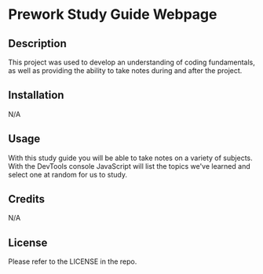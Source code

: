 # Prework Study Guide Webpage

## Description

This project was used to develop an understanding of coding fundamentals, as well as providing the ability to take notes during and after the project.

## Installation

N/A

## Usage

With this study guide you will be able to take notes on a variety of subjects. With the DevTools console JavaScript will list the topics we've learned and select one at random for us to study. 

## Credits

N/A

## License

Please refer to the LICENSE in the repo.